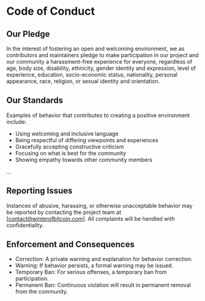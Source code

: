 # Code of Conduct

## Our Pledge
In the interest of fostering an open and welcoming environment, we as contributors and maintainers pledge to make participation in our project and our community a harassment-free experience for everyone, regardless of age, body size, disability, ethnicity, gender identity and expression, level of experience, education, socio-economic status, nationality, personal appearance, race, religion, or sexual identity and orientation.

## Our Standards
Examples of behavior that contributes to creating a positive environment include:
- Using welcoming and inclusive language
- Being respectful of differing viewpoints and experiences
- Gracefully accepting constructive criticism
- Focusing on what is best for the community
- Showing empathy towards other community members

...

## Reporting Issues
Instances of abusive, harassing, or otherwise unacceptable behavior may be reported by contacting the project team at [contact@winterofbitcoin.com]. All complaints will be handled with confidentiality.

## Enforcement and Consequences

- Correction: A private warning and explanation for behavior correction.
- Warning: If behavior persists, a formal warning may be issued.
- Temporary Ban: For serious offenses, a temporary ban from participation.
- Permanent Ban: Continuous violation will result in permanent removal from the community.
